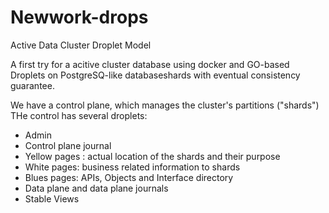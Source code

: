 # Newwork-drops
Active Data Cluster Droplet Model 

A first try for a acitive cluster database using docker and GO-based Droplets on PostgreSQ-like databaseshards with eventual consistency guarantee.

We have a control plane, which manages the cluster's partitions ("shards") 
THe control has several droplets:
- Admin
- Control plane journal
- Yellow pages : actual location of the shards and their purpose
- White pages: business related information to shards
- Blues pages: APIs, Objects and Interface directory
- Data plane and data plane journals
- Stable Views
